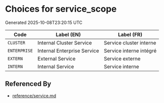 # Choices for service_scope

Generated 2025-10-08T23:20:15 UTC

| Code | Label (EN) | Label (FR) |
|------|------------|------------|
| `CLUSTER` | Internal Cluster Service | Service cluster interne |
| `ENTERPRISE` | Internal Enterprise Service | Service interne intégré |
| `EXTERN` | External Service | Service externe |
| `INTERN` | Internal Service | Service interne |


## Referenced By

- [reference/service.md](../reference/service.md)
